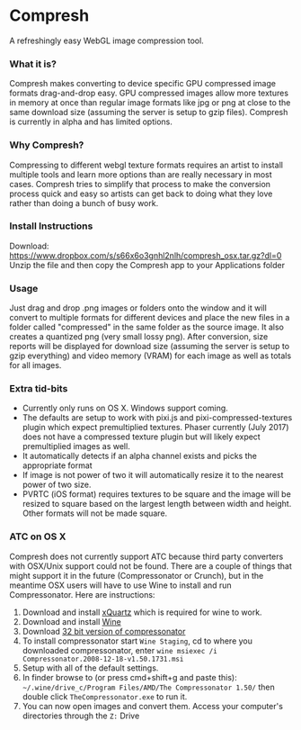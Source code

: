 # Compresh
A refreshingly easy WebGL image compression tool.

### What it is?
Compresh makes converting to device specific GPU compressed image formats drag-and-drop easy. GPU compressed images allow more textures in memory at once than regular image formats like jpg or png at close to the same download size (assuming the server is setup to gzip files). Compresh is currently in alpha and has limited options.

### Why Compresh?
Compressing to different webgl texture formats requires an artist to install multiple tools and learn more options than are really necessary in most cases. Compresh tries to simplify that process to make the conversion process quick and easy so artists can get back to doing what they love rather than doing a bunch of busy work.

### Install Instructions
Download: https://www.dropbox.com/s/s66x6o3gnhl2nlh/compresh_osx.tar.gz?dl=0
Unzip the file and then copy the Compresh app to your Applications folder

### Usage
Just drag and drop .png images or folders onto the window and it will convert to multiple formats for different devices and place the new files in a folder called "compressed" in the same folder as the source image. It also creates a quantized png (very small lossy png).
After conversion, size reports will be displayed for download size (assuming the server is setup to gzip everything) and video memory (VRAM) for each image as well as totals for all images.

### Extra tid-bits
- Currently only runs on OS X. Windows support coming.
- The defaults are setup to work with pixi.js and pixi-compressed-textures plugin which expect premultiplied textures. Phaser currently (July 2017) does not have a compressed texture plugin but will likely expect premultiplied images as well.
- It automatically detects if an alpha channel exists and picks the appropriate format
- If image is not power of two it will automatically resize it to the nearest power of two size.
- PVRTC (iOS format) requires textures to be square and the image will be resized to square based on the largest length between width and height. Other formats will not be made square.

### ATC on OS X
Compresh does not currently support ATC because third party converters with OSX/Unix support could not be found. There are a couple of things that might support it in the future (Compressonator or Crunch), but in the meantime OSX users will have to use Wine to install and run Compressonator. Here are instructions:
  1. Download and install [xQuartz](https://www.xquartz.org/) which is required for wine to work.
  2. Download and install [Wine](https://www.winehq.org/download/)
  3. Download [32 bit version of compressonator](http://developer.amd.com/tools-and-sdks/archive/games-cgi/the-compressonator/)
  4. To install compressonator start `Wine Staging`, cd to where you downloaded compressonator, enter `wine msiexec /i Compressonator.2008-12-18-v1.50.1731.msi`
  5. Setup with all of the default settings.
  6. In finder browse to (or press cmd+shift+g and paste this): `~/.wine/drive_c/Program Files/AMD/The Compressonator 1.50/` then double click `TheCompressonator.exe` to run it.
  7. You can now open images and convert them. Access your computer's directories through the `Z:` Drive
